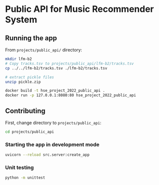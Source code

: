 # Public API for Music Recommender System

## Running the app

From `projects/public_api/` directory:

```bash
mkdir lfm-b2
# Copy tracks.tsv to projects/public_api/lfm-b2/tracks.tsv
cp ../../lfm-b2/tracks.tsv ./lfm-b2/tracks.tsv

# extract pickle files
unzip pickle.zip

docker build -t hse_project_2022_public_api .
docker run -p 127.0.0.1:8080:80 hse_project_2022_public_api
```

## Contributing

First, change directory to `projects/public_api`:

```bash
cd projects/public_api
```

### Starting the app in development mode

```bash
uvicorn --reload src.server:create_app
```

### Unit testing

```bash
python -m unittest
```
